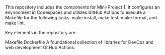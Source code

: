 This repository includes the components for Mini-Project 1. It configures an environment in Codespaces and utilizes GitHub Actions to execute a Makefile for the following tasks: make install, make test, make format, and make lint.

Key elements in the repository are:

Makefile
Dockerfile
A foundational collection of libraries for DevOps and web development
GitHub Actions